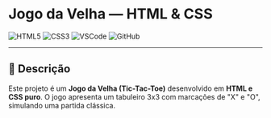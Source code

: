 # Jogo da Velha — HTML & CSS  

![HTML5](https://img.shields.io/badge/HTML5-E34F26?style=for-the-badge&logo=html5&logoColor=white)
![CSS3](https://img.shields.io/badge/CSS3-1572B6?style=for-the-badge&logo=css3&logoColor=white)
![VSCode](https://img.shields.io/badge/Feito%20no-VS%20Code-0078D7?style=for-the-badge&logo=visualstudiocode&logoColor=white)
![GitHub](https://img.shields.io/badge/Repositório-GitHub-181717?style=for-the-badge&logo=github)

---

## 📘 Descrição  
Este projeto é um **Jogo da Velha (Tic-Tac-Toe)** desenvolvido em **HTML e CSS puro**.
O jogo apresenta um tabuleiro 3x3 com marcações de "X" e "O", simulando uma partida clássica.  
